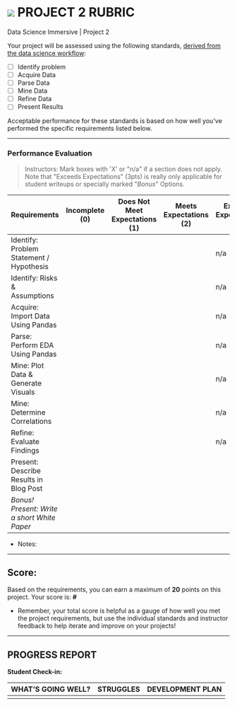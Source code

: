 # ![](https://ga-dash.s3.amazonaws.com/production/assets/logo-9f88ae6c9c3871690e33280fcf557f33.png) PROJECT 2 RUBRIC
Data Science Immersive | Project 2	 						

Your project will be assessed using the following standards, [derived from the data science workflow](../../../../resources/syllabus/DSI-workflow-v1.pdf):

- [ ] Identify problem
- [ ] Acquire Data
- [ ] Parse Data
- [ ] Mine Data
- [ ] Refine Data
- [ ] Present Results

Acceptable performance for these standards is based on how well you've performed the specific requirements listed below.

---

### Performance Evaluation
> Instructors: Mark boxes with 'X' or "n/a" if a section does not apply. Note that "Exceeds Expectations" (3pts) is really only applicable for student writeups or specially marked "*Bonus*" Options.

| Requirements | Incomplete (0) | Does Not Meet Expectations (1) | Meets Expectations (2) | Exceeds Expectations (3) |
|---|---|---|---|---|
| Identify: Problem Statement / Hypothesis | | | | n/a |
| Identify: Risks & Assumptions | | | | n/a  |
| Acquire: Import Data Using Pandas | | | | n/a |
| Parse: Perform EDA Using Pandas | | | | n/a |
| Mine: Plot Data & Generate Visuals | | | | n/a |
| Mine: Determine Correlations | | | | n/a |
| Refine: Evaluate Findings | | | | n/a |
| Present: Describe Results in Blog Post | | | | |
| *Bonus! Present: Write a short White Paper* | | | | |


- Notes:

---

## Score:
Based on the requirements, you can earn a maximum of  **20**  points on this project. Your score is: **#**

- Remember, your total score is helpful as a gauge of how well you met the project requirements, but use the individual standards and instructor feedback to help iterate and improve on your projects!

---

## PROGRESS REPORT
**Student Check-in:**

|WHAT’S GOING WELL?|STRUGGLES|DEVELOPMENT PLAN|
|---|---|---|
| | | |

